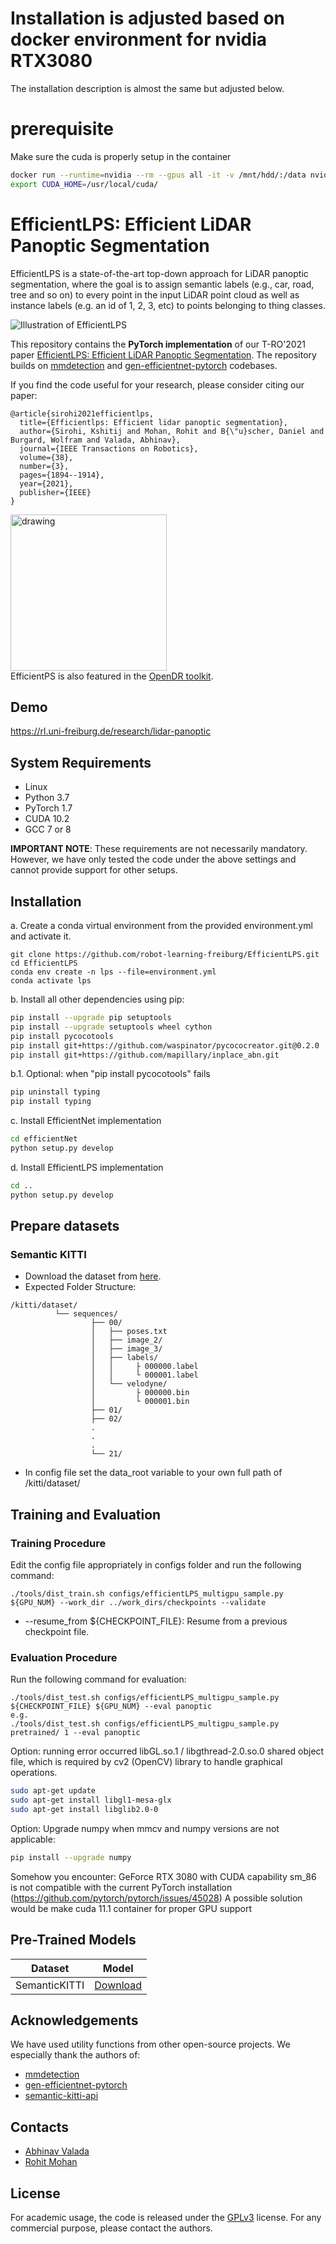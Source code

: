 # Installation is adjusted based on docker environment for nvidia RTX3080
The installation description is almost the same but adjusted below.

# prerequisite
Make sure the cuda is properly setup in the container
```bash
docker run --runtime=nvidia --rm --gpus all -it -v /mnt/hdd/:/data nvidia/cuda:11.1.1-cudnn8-devel-ubuntu20.04 /bin/bash
export CUDA_HOME=/usr/local/cuda/
```

# EfficientLPS: Efficient LiDAR Panoptic Segmentation
EfficientLPS is a state-of-the-art top-down approach for LiDAR panoptic segmentation, where the goal is to assign semantic labels (e.g., car, road, tree and so on) to every point in the input LiDAR point cloud as well as instance labels (e.g. an id of 1, 2, 3, etc) to points belonging to thing classes.

![Illustration of EfficientLPS](/images/intro.png)

This repository contains the **PyTorch implementation** of our T-RO'2021 paper [EfficientLPS: Efficient LiDAR Panoptic Segmentation](https://arxiv.org/abs/2102.08009). The repository builds on [mmdetection](https://github.com/open-mmlab/mmdetection) and [gen-efficientnet-pytorch](https://github.com/rwightman/gen-efficientnet-pytorch) codebases.

If you find the code useful for your research, please consider citing our paper:
```
@article{sirohi2021efficientlps,
  title={Efficientlps: Efficient lidar panoptic segmentation},
  author={Sirohi, Kshitij and Mohan, Rohit and B{\"u}scher, Daniel and Burgard, Wolfram and Valada, Abhinav},
  journal={IEEE Transactions on Robotics},
  volume={38},
  number={3},
  pages={1894--1914},
  year={2021},
  publisher={IEEE}
}
```

<a href="https://github.com/opendr-eu/opendr"><img src="./images/opendr_logo.png" alt="drawing" width="250"/></a><br>
EfficientPS is also featured in the [OpenDR toolkit](https://github.com/opendr-eu/opendr).

## Demo
https://rl.uni-freiburg.de/research/lidar-panoptic

## System Requirements
* Linux 
* Python 3.7
* PyTorch 1.7
* CUDA 10.2
* GCC 7 or 8

**IMPORTANT NOTE**: These requirements are not necessarily mandatory. However, we have only tested the code under the above settings and cannot provide support for other setups.

## Installation
a. Create a conda virtual environment from the provided environment.yml and activate it.
```shell
git clone https://github.com/robot-learning-freiburg/EfficientLPS.git
cd EfficientLPS
conda env create -n lps --file=environment.yml
conda activate lps
```
b. Install all other dependencies using pip:
```bash
pip install --upgrade pip setuptools
pip install --upgrade setuptools wheel cython
pip install pycocotools
pip install git+https://github.com/waspinator/pycococreator.git@0.2.0
pip install git+https://github.com/mapillary/inplace_abn.git
```
b.1. Optional: when "pip install pycocotools" fails
```bash
pip uninstall typing
pip install typing
```

c. Install EfficientNet implementation
```bash
cd efficientNet
python setup.py develop
```
d. Install EfficientLPS implementation
```bash
cd ..
python setup.py develop
```
## Prepare datasets
### Semantic KITTI
- Download the dataset from [here](http://semantic-kitti.org/).
- Expected Folder Structure:
```
/kitti/dataset/
          └── sequences/
                  ├── 00/
                  │   ├── poses.txt
                  │   ├── image_2/
                  │   ├── image_3/
                  │   ├── labels/
                  │   │     ├ 000000.label
                  │   │     └ 000001.label
                  │   └── velodyne/
                  │         ├ 000000.bin
                  │         └ 000001.bin
                  ├── 01/
                  ├── 02/
                  .
                  .
                  .
                  └── 21/
```
- In config file set the data_root variable to your own full path of /kitti/dataset/

## Training and Evaluation
### Training Procedure
Edit the config file appropriately in configs folder and run the following command:
```
./tools/dist_train.sh configs/efficientLPS_multigpu_sample.py ${GPU_NUM} --work_dir ../work_dirs/checkpoints --validate 
```
* --resume_from ${CHECKPOINT_FILE}: Resume from a previous checkpoint file.
### Evaluation Procedure
Run the following command for evaluation:
```
./tools/dist_test.sh configs/efficientLPS_multigpu_sample.py ${CHECKPOINT_FILE} ${GPU_NUM} --eval panoptic
e.g.
./tools/dist_test.sh configs/efficientLPS_multigpu_sample.py pretrained/ 1 --eval panoptic
```
Option: running error occurred libGL.so.1 / libgthread-2.0.so.0 shared object file, which is required by cv2 (OpenCV) library to handle graphical operations.
``` bash
sudo apt-get update
sudo apt-get install libgl1-mesa-glx
sudo apt-get install libglib2.0-0
```
Option: Upgrade numpy when mmcv and numpy versions are not applicable:
``` bash
pip install --upgrade numpy
```

Somehow you encounter: GeForce RTX 3080 with CUDA capability sm_86 is not compatible with the current PyTorch installation (https://github.com/pytorch/pytorch/issues/45028)
A possible solution would be make cuda 11.1 container for proper GPU support

## Pre-Trained Models
| Dataset   |  Model | 
|-----------|:-----------------:|
| SemanticKITTI| [Download](https://drive.google.com/file/d/1b8kR7KicdNT5Nlx6Q9TB7vyTqPqt3SPX/view?usp=sharing) | 

## Acknowledgements
We have used utility functions from other open-source projects. We especially thank the authors of:
- [mmdetection](https://github.com/open-mmlab/mmdetection)
- [gen-efficientnet-pytorch](https://github.com/rwightman/gen-efficientnet-pytorch)
- [semantic-kitti-api](https://github.com/PRBonn/semantic-kitti-api)

## Contacts
* [Abhinav Valada](https://rl.uni-freiburg.de/people/valada)
* [Rohit Mohan](https://github.com/mohan1914)

## License
For academic usage, the code is released under the [GPLv3](https://www.gnu.org/licenses/gpl-3.0.en.html) license. For any commercial purpose, please contact the authors.
